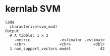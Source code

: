 # kernlab SVM

    Code
      characterize(svm_mod)
    Output
      # A tibble: 1 x 3
        .metric             .estimator .estimate
        <chr>               <chr>          <dbl>
      1 num_support_vectors model             42


